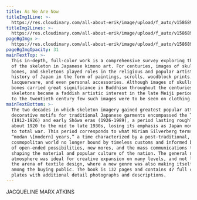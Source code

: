 ```yaml
---
title: As We Are Now
titleImg1Line: >-
  https://res.cloudinary.com/all-about-erik/image/upload/f_auto/v1586895228/Publications/1.%20As%20We%20Are%20Now/title-aswearenow-white-1line_ts1z8c.png
titleImg2Lines: >-
  https://res.cloudinary.com/all-about-erik/image/upload/f_auto/v1586895227/Publications/1.%20As%20We%20Are%20Now/title-aswearenow-white-2lines_woqjeu.png
pageBgImg: >-
  https://res.cloudinary.com/all-about-erik/image/upload/f_auto/v1586895228/Publications/1.%20As%20We%20Are%20Now/background_skeleton_p0grqu.jpg
pageBgImgOpacity: 31
mainTextTop: >-
  This in-depth, full-color work is a comprehensive survey exploring the theme
  of the skeleton in Japanese kimono art. For centuries, images of skulls,
  bones, and skeletons played roles in the religious and popular artistic
  history of Japan in the form of paintings, scrolls, woodblock prints, books,
  lacquerware, and even personal accessories. Although images of skulls and
  bones carried great significance in Buddhism throughout the centuries, and
  skeletons became a faddish artistic interest in the late Meiji period, prior
  to the twentieth century few such images were to be seen on clothing.
mainTextBottom: >-
  The two decades in which skeleton imagery gained greatest popular attention as
  decorative motifs for traditional Japanese garments encompassed the Taishō
  (1912-1926) and early Shōwa eras (1926-1989), a period lasting roughly from
  about 1920 to the mid to late 1930s, losing its emphasis as Japan moved closer
  to total war. This period corresponds to what Miriam Silverberg terms Japan’s
  “modan \[modern] years,” a time characterized by a post-traditional,
  cosmopolitan world no longer bound by timeless customs and informed by a sense
  of open-ended possibilities, new mores, and the mass communications that were
  shaping the material and popular culture of the nation. The general national
  atmosphere was ideal for creative expansion on many levels, and not least in
  the arena of textile design, where a new genre was also making itself felt
  among the buying public. The book is 132 pages and contains 47 full color
  plates with additional detail photographs and descriptions.
---
```

JACQUELINE MARX ATKINS
